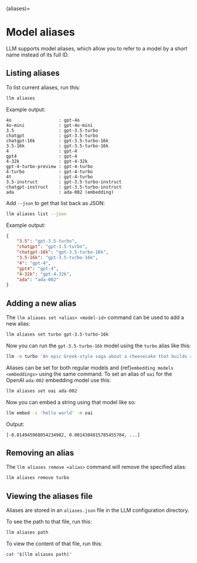 (aliases)=
# Model aliases

LLM supports model aliases, which allow you to refer to a model by a short name instead of its full ID.

## Listing aliases

To list current aliases, run this:

```bash
llm aliases
```
Example output:

<!-- [[[cog
from click.testing import CliRunner
from llm.cli import cli
result = CliRunner().invoke(cli, ["aliases", "list"])
cog.out("```\n{}```".format(result.output))
]]] -->
```
4o                  : gpt-4o
4o-mini             : gpt-4o-mini
3.5                 : gpt-3.5-turbo
chatgpt             : gpt-3.5-turbo
chatgpt-16k         : gpt-3.5-turbo-16k
3.5-16k             : gpt-3.5-turbo-16k
4                   : gpt-4
gpt4                : gpt-4
4-32k               : gpt-4-32k
gpt-4-turbo-preview : gpt-4-turbo
4-turbo             : gpt-4-turbo
4t                  : gpt-4-turbo
3.5-instruct        : gpt-3.5-turbo-instruct
chatgpt-instruct    : gpt-3.5-turbo-instruct
ada                 : ada-002 (embedding)
```
<!-- [[[end]]] -->

Add `--json` to get that list back as JSON:

```bash
llm aliases list --json
```
Example output:
```json
{
    "3.5": "gpt-3.5-turbo",
    "chatgpt": "gpt-3.5-turbo",
    "chatgpt-16k": "gpt-3.5-turbo-16k",
    "3.5-16k": "gpt-3.5-turbo-16k",
    "4": "gpt-4",
    "gpt4": "gpt-4",
    "4-32k": "gpt-4-32k",
    "ada": "ada-002"
}
```

## Adding a new alias

The `llm aliases set <alias> <model-id>` command can be used to add a new alias:

```bash
llm aliases set turbo gpt-3.5-turbo-16k
```
Now you can run the `gpt-3.5-turbo-16k` model using the `turbo` alias like this:

```bash
llm -m turbo 'An epic Greek-style saga about a cheesecake that builds a SQL database from scratch'
```
Aliases can be set for both regular models and {ref}`embedding models <embeddings>` using the same command. To set an alias of `oai` for the OpenAI `ada-002` embedding model use this:
```bash
llm aliases set oai ada-002
```
Now you can embed a string using that model like so:
```bash
llm embed -c 'hello world' -m oai
```
Output:
```
[-0.014945968054234982, 0.0014304015785455704, ...]
```

## Removing an alias

The `llm aliases remove <alias>` command will remove the specified alias:

```bash
llm aliases remove turbo
```

## Viewing the aliases file

Aliases are stored in an `aliases.json` file in the LLM configuration directory.

To see the path to that file, run this:

```bash
llm aliases path
```
To view the content of that file, run this:

```bash
cat "$(llm aliases path)"
```